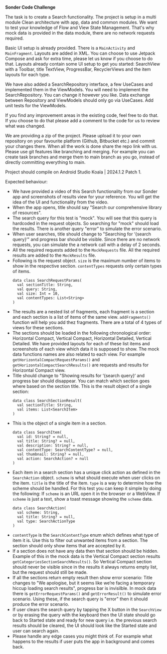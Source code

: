 **Sonder Code Challenge**

The task is to create a Search functionality. The project is setup in a multi module Clean architecture with app, data and common modules. We want to test your knowledge of Flow and View State Management. That's why mock data is provided in the data module, there are no network requests required.

Basic UI setup is already provided. There is a `MainActivity` and `MainFragment`. Layouts are added in XML. You can choose to use Jetpack Compose and ask for extra time, please let us know if you choose to do that. Layouts already contain some UI setup to get you started: SearchView with a Toolbar, title TextView, ProgressBar, RecyclerViews and the item layouts for each type.

We have also added a SearchRepository interface, a few UseCases and implemented them in the ViewModels. You will need to implement the SearchRepository. You can change it however you like. Data exchange between Repository and  ViewModels should only go via UseCases. Add unit tests for the ViewModels.

If you find any improvement areas in the existing code, feel free to do that. If you choose to do that please add a comment to the code for us to review what was changed.

We are providing a zip of the project. Please upload it to your own repository on your favourite platform (Github, Bitbucket etc.) and commit your changes there. When all the work is done share the repo link with us. Please use git features like branching and merging. For example you can create task branches and merge them to main branch as you go, instead of directly committing everything to main. 

Project should compile on Android Studio Koala | 2024.1.2 Patch 1.

Expected behaviour:
- We have provided a video of this Search functionality from our Sonder app and screenshots of results view for your reference. You will get the idea of the UI and functionality from the video.
- When the app opens, title should say "Search our comprehensive library of resources".
- The search query for this test is "mock". You will see that this query is hardcoded in the request objects. So searching for "mock" should load the results. There is another query "error" to simulate the error scenario.
- When user searches, title should change to "Searching for ‘{search query}‘" and progress bar should be visible. Since there are no network requests, you can simulate the a network call with a delay of 2 seconds.
- All the required requests added to the `MockRequests` file. All the required results are added to the `MockResults` file. 
- Following is the request object. `size` is the maximum number of items to show in the respective section. `contentTypes` requests only certain types of items.
  ```
  data class SearchRequestParams(
    val sectionTitle: String,
    val query: String,
    val size: Int = 10,
    val contentTypes: List<String>
  )
  ```
- The results are a nested list of fragments, each fragment is a section and each section is a list of items of the same view. `addFragments()` function will help you add thez fragments. There are a total of 4 types of views for these sections.
- The sections should be loaded in the following chronological order: Horizontal Compact, Vertical Compact, Horizontal Detailed, Vertical Detailed. We have provided layouts for each of these list items and screenshots of each view which data it is supposed to show. The mock data functions names are also related to each view. For example `getHorizontalCompactRequestParams()` and `getHorizontalCompactSearchResults()` are requests and results for Horizontal Compact view.
- Title should change to "Showing results for ‘{search query}‘ and progress bar should disappear. You can match which section goes where based on the section title. This is the result object of a single section:
  ```
  data class SearchSectionResult(
    val sectionTitle: String,
    val items: List<SearchItem>
  )
  ```
- This is the object of a single item in a section.
  ```
  data class SearchItem(
    val id: String? = null,
    val title: String? = null,
    val description: String? = null,
    val contentType: SearchContentType? = null,
    val thumbnail: String? = null,
    val action: SearchAction? = null
  )
  ```
- Each item in a search section has a unique click action as defined in the `SearchAction` object. `scheme` is what should execute when user clicks on the item. `title` is the title of the item. `type` is a way to determine how 
  the scheme should be handled. For this test you can keep it simple by doing the following: If `scheme` is an URL open it in the browser or a WebView. If `scheme` is just a text, show a toast message showing the `scheme` data.
  ```
  data class SearchAction(
    val scheme: String,
    val title: String? = null,
    val type: SearchActionType
  )
  ```
- `contentType` is the `SearchContentType` enum which defines what type of item it is. Use this to filter out unwanted items from a section. The section should only show items that are accepted by it.
- If a section does not have any data then that section should be hidden. Example of this in the mock data is the Vertical Compact section results `getCategoriesSectionSearchResults()`. So Vertical Compact section should never be visible since in the results it always returns empty list, but the request should still be made.
- If all the sections return empty result then show error scenario: Title changes to "We apologise, but it seems like we’re facing a temporary hiccup loading search results", progress bar is invisilble. In mock data there is `getErrorRequestParams()` and `getErrorResult()` to simulate error scenario. Using these, if the search query is "error" then it should produce the error scenario.
- If user clears the search query by tapping the X button in the `SearchView` or by erasing the query with the keyboard then the UI state should go back to Started state and ready for new query i.e. the previous search results should be cleared, the UI should look like the Started state and user can search again.
- Please handle any edge cases you might think of. For example what happens to the results if user puts the app in background and comes back.

